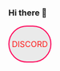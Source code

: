 ### Hi there 👋

<style>
.button_1661418677572 {
    display: inline-block !important;
    text-decoration: none !important;
    background-color: #eaeaea !important;
    color: #ff1919 !important;
    border: 2px solid #ff0057 !important;
    border-radius: 100px !important;
    font-size: 16px !important;
    padding: 25px 5px !important; 
    transition: all 2.6s ease !important;
}
.button_1661418677572:hover{
    text-decoration: none !important; 
    background-color: #ffffff !important;
    color: #ff2100 !important;
    border-color: #000000 !important;
}
</style>
<a href="https://discord.gg/tV8SqnKe" class="button_1661418677572" target="_blank">
  DISCORD
</a>
